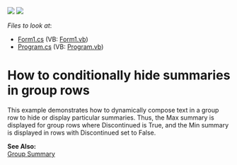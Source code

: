 <!-- default badges list -->
[![](https://img.shields.io/badge/Open_in_DevExpress_Support_Center-FF7200?style=flat-square&logo=DevExpress&logoColor=white)](https://supportcenter.devexpress.com/ticket/details/E1354)
[![](https://img.shields.io/badge/📖_How_to_use_DevExpress_Examples-e9f6fc?style=flat-square)](https://docs.devexpress.com/GeneralInformation/403183)
<!-- default badges end -->
<!-- default file list -->
*Files to look at*:

* [Form1.cs](./CS/ConditionallyHideSumsInGroupRows/Form1.cs) (VB: [Form1.vb](./VB/ConditionallyHideSumsInGroupRows/Form1.vb))
* [Program.cs](./CS/ConditionallyHideSumsInGroupRows/Program.cs) (VB: [Program.vb](./VB/ConditionallyHideSumsInGroupRows/Program.vb))
<!-- default file list end -->
# How to conditionally hide summaries in group rows


<p>This example demonstrates how to dynamically compose text in a group row to hide or display particular summaries. Thus, the Max summary is displayed for group rows where Discontinued is True, and the Min summary is displayed in rows with Discontinued set to False.</p><p><strong>See Also:</strong><br />
<a href="http://documentation.devexpress.com/#WindowsForms/CustomDocument700">Group Summary</a></p>

<br/>



